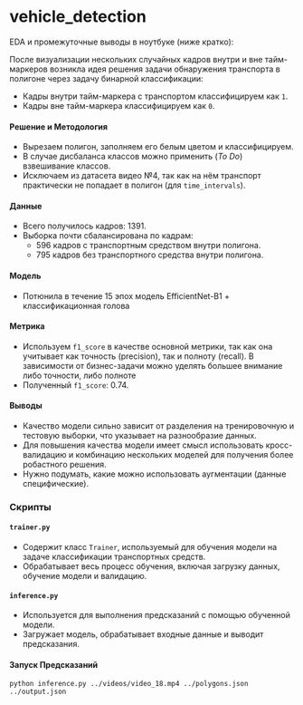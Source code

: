 # vehicle_detection


EDA и промежуточные выводы в ноутбуке (ниже кратко):


После визуализации нескольких случайных кадров внутри и вне тайм-маркеров возникла идея решения задачи обнаружения транспорта в полигоне через задачу бинарной классификации:
- Кадры внутри тайм-маркера с транспортом классифицируем как `1`.
- Кадры вне тайм-маркера классифицируем как `0`.

#### Решение и Методология
- Вырезаем полигон, заполняем его белым цветом и классифицируем.
- В случае дисбаланса классов можно применить (*To Do*) взвешивание классов.
- Исключаем из датасета видео №4, так как на нём транспорт практически не попадает в полигон (для `time_intervals`).

#### Данные
- Всего получилось кадров: 1391.
- Выборка почти сбалансирована по кадрам:
  - 596 кадров с транспортным средством внутри полигона.
  - 795 кадров без транспортного средства внутри полигона.

#### Модель
- Потюнила в течение 15 эпох модель EfficientNet-B1 + классификационная голова

#### Метрика
- Используем `f1_score` в качестве основной метрики, так как она учитывает как точность (precision), так и полноту (recall). В зависимости от бизнес-задачи можно уделять большее внимание либо точности, либо полноте
- Полученный `f1_score`: 0.74.

#### Выводы
- Качество модели сильно зависит от разделения на тренировочную и тестовую выборки, что указывает на разнообразие данных.
- Для повышения качества модели имеет смысл использовать кросс-валидацию и комбинацию нескольких моделей для получения более робастного решения.
- Нужно подумать, какие можно использовать аугментации (данные специфические).

### Скрипты

#### `trainer.py`
- Содержит класс `Trainer`, используемый для обучения модели на задаче классификации транспортных средств.
- Обрабатывает весь процесс обучения, включая загрузку данных, обучение модели и валидацию.

#### `inference.py`
- Используется для выполнения предсказаний с помощью обученной модели.
- Загружает модель, обрабатывает входные данные и выводит предсказания.

#### Запуск Предсказаний
`python inference.py ../videos/video_18.mp4 ../polygons.json ../output.json`



